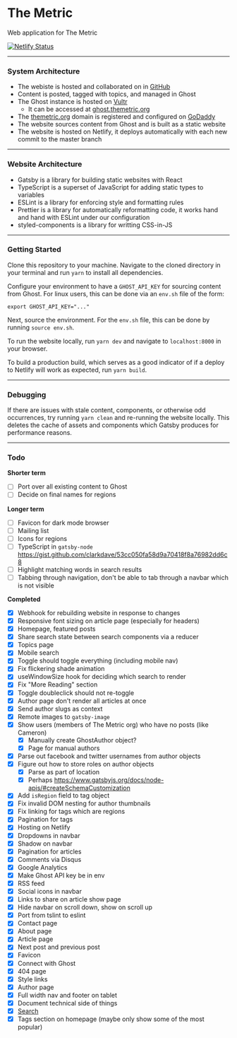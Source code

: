 # The Metric

Web application for The Metric

[![Netlify Status](https://api.netlify.com/api/v1/badges/8e48634c-3066-49a4-a099-b27251163d3f/deploy-status)](https://app.netlify.com/sites/metric/deploys)

---

### System Architecture

- The webiste is hosted and collaborated on in [GitHub](https://github.com/cacabo/metric)
- Content is posted, tagged with topics, and managed in Ghost
- The Ghost instance is hosted on [Vultr](https://www.vultr.com/)
  - It can be accessed at [ghost.themetric.org](https://www.ghost.themetric.org)
- The [themetric.org](https://www.themetric.org) domain is registered and configured on [GoDaddy](https://www.godaddy.com)
- The website sources content from Ghost and is built as a static website
- The website is hosted on Netlify, it deploys automatically with each new commit to the master branch

---

### Website Architecture

- Gatsby is a library for building static websites with React
- TypeScript is a superset of JavaScript for adding static types to variables
- ESLint is a library for enforcing style and formatting rules
- Prettier is a library for automatically reformatting code, it works hand and hand with ESLint under our configuration
- styled-components is a library for writting CSS-in-JS

---

### Getting Started

Clone this repository to your machine. Navigate to the cloned directory in your terminal and run `yarn` to install all dependencies.

Configure your environment to have a `GHOST_API_KEY` for sourcing content from Ghost. For linux users, this can be done via an `env.sh` file of the form:

```text
export GHOST_API_KEY="..."
```

Next, source the environment. For the `env.sh` file, this can be done by running `source env.sh`.

To run the website locally, run `yarn dev` and navigate to `localhost:8000` in your browser.

To build a production build, which serves as a good indicator of if a deploy to Netlify will work as expected, run `yarn build`.

---

### Debugging

If there are issues with stale content, components, or otherwise odd occurrences, try running `yarn clean` and re-running the website locally. This deletes the cache of assets and components which Gatsby produces for performance reasons.

---

### Todo

**Shorter term**

- [ ] Port over all existing content to Ghost
- [ ] Decide on final names for regions

**Longer term**

- [ ] Favicon for dark mode browser
- [ ] Mailing list
- [ ] Icons for regions
- [ ] TypeScript in `gatsby-node` https://gist.github.com/clarkdave/53cc050fa58d9a70418f8a76982dd6c8
- [ ] Highlight matching words in search results
- [ ] Tabbing through navigation, don't be able to tab through a navbar which is not visible

**Completed**

- [x] Webhook for rebuilding website in response to changes
- [x] Responsive font sizing on article page (especially for headers)
- [x] Homepage, featured posts
- [x] Share search state between search components via a reducer
- [x] Topics page
- [x] Mobile search
- [x] Toggle should toggle everything (including mobile nav)
- [x] Fix flickering shade animation
- [x] useWindowSize hook for deciding which search to render
- [x] Fix "More Reading" section
- [x] Toggle doubleclick should not re-toggle
- [x] Author page don't render all articles at once
- [x] Send author slugs as context
- [x] Remote images to `gatsby-image`
- [x] Show users (members of The Metric org) who have no posts (like Cameron)
  - [x] Manually create GhostAuthor object?
  - [x] Page for manual authors
- [x] Parse out facebook and twitter usernames from author objects
- [x] Figure out how to store roles on author objects
  - [x] Parse as part of location
  - [x] Perhaps https://www.gatsbyjs.org/docs/node-apis/#createSchemaCustomization
- [x] Add `isRegion` field to tag object
- [x] Fix invalid DOM nesting for author thumbnails
- [x] Fix linking for tags which are regions
- [x] Pagination for tags
- [x] Hosting on Netlify
- [x] Dropdowns in navbar
- [x] Shadow on navbar
- [x] Pagination for articles
- [x] Comments via Disqus
- [x] Google Analytics
- [x] Make Ghost API key be in env
- [x] RSS feed
- [x] Social icons in navbar
- [x] Links to share on article show page
- [x] Hide navbar on scroll down, show on scroll up
- [x] Port from tslint to eslint
- [x] Contact page
- [x] About page
- [x] Article page
- [x] Next post and previous post
- [x] Favicon
- [x] Connect with Ghost
- [x] 404 page
- [x] Style links
- [x] Author page
- [x] Full width nav and footer on tablet
- [x] Document technical side of things
- [x] [Search](https://www.gatsbyjs.org/packages/gatsby-plugin-flexsearch/)
- [x] Tags section on homepage (maybe only show some of the most popular)
